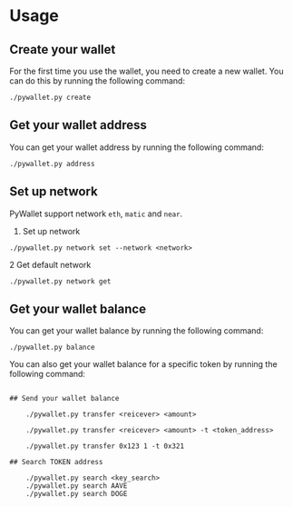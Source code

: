 # Usage

## Create your wallet
For the first time you use the wallet, you need to create a new wallet. You
can do this by running the following command:

```shell
./pywallet.py create
```

## Get your wallet address
You can get your wallet address by running the following command:

```shell
./pywallet.py address
```

## Set up network
PyWallet support network `eth`, `matic` and `near`.

1. Set up network

```shell
./pywallet.py network set --network <network>
```

2 Get default network


```shell
./pywallet.py network get
```

## Get your wallet balance
You can get your wallet balance by running the following command:

```shell
./pywallet.py balance
```

You can also get your wallet balance for a specific token by running the following command:

```shell

## Send your wallet balance

    ./pywallet.py transfer <reicever> <amount>

    ./pywallet.py transfer <reicever> <amount> -t <token_address>

    ./pywallet.py transfer 0x123 1 -t 0x321

## Search TOKEN address

    ./pywallet.py search <key_search>
    ./pywallet.py search AAVE
    ./pywallet.py search DOGE